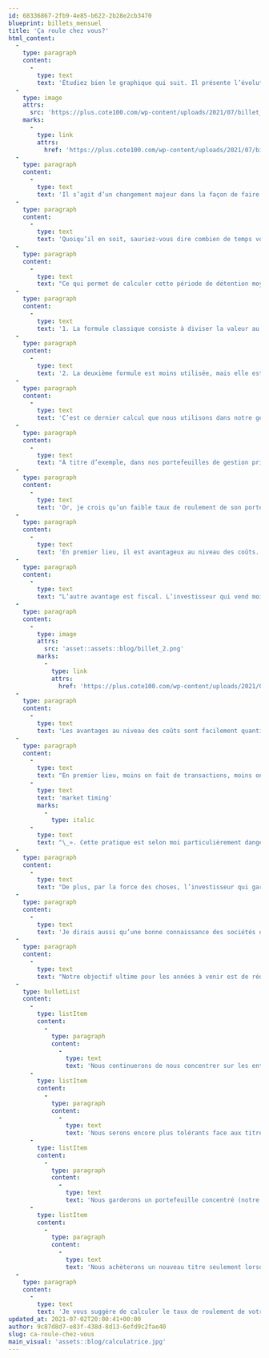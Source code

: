 ```yaml
---
id: 68336867-2fb9-4e85-b622-2b28e2cb3470
blueprint: billets_mensuel
title: 'Ça roule chez vous?'
html_content:
  -
    type: paragraph
    content:
      -
        type: text
        text: 'Étudiez bien le graphique qui suit. Il présente l’évolution depuis 1930 de la période moyenne de détention d’un titre par les investisseurs américains. Dans les années 1940 et 1950, la période de détention moyenne était entre cinq et sept ans. En 2020, elle est de moins d’un an.'
  -
    type: image
    attrs:
      src: 'https://plus.cote100.com/wp-content/uploads/2021/07/billet_1.png'
    marks:
      -
        type: link
        attrs:
          href: 'https://plus.cote100.com/wp-content/uploads/2021/07/billet_1.png'
  -
    type: paragraph
    content:
      -
        type: text
        text: 'Il s’agit d’un changement majeur dans la façon de faire des investisseurs – je dirais qu’il s’agit plutôt d’une détérioration majeure. Serait-ce lié aux développements technologiques, à la capacité que l’on a de négocier des titres instantanément sur notre téléphone intelligent ou à l’accès immédiat à l’information que nous confère l’Internet? Ou les investisseurs conservaient-ils leurs titres plus longtemps dans les années 1950 parce qu’ils avaient accès à peu d’information?'
  -
    type: paragraph
    content:
      -
        type: text
        text: 'Quoiqu’il en soit, sauriez-vous dire combien de temps vous conservez vos propres titres en moyenne?'
  -
    type: paragraph
    content:
      -
        type: text
        text: "Ce qui permet de calculer cette période de détention moyenne est ce qu’on appelle le «\_taux de roulement\_» d’un portefeuille. Il y a deux façons de calculer ce taux :"
  -
    type: paragraph
    content:
      -
        type: text
        text: '1. La formule classique consiste à diviser la valeur au marché la plus basse entre les titres achetés ou vendus au cours d’une période par la valeur totale au marché d’un portefeuille.'
  -
    type: paragraph
    content:
      -
        type: text
        text: '2. La deuxième formule est moins utilisée, mais elle est plus facile à calculer. Elle cumule le nombre de nouvelles positions acquises et le nombre de positions vendues dans un portefeuille au cours d’une année, le tout divisé par le nombre de titres du portefeuille à la fin de la période étudiée.'
  -
    type: paragraph
    content:
      -
        type: text
        text: 'C’est ce dernier calcul que nous utilisons dans notre gestion de portefeuille pour arriver à un calcul du taux de roulement de nos portefeuilles sous gestion. La seule mise en garde est que cette formule pourrait donner un résultat fort différent de la première formule dans le cas où un portefeuille renfermerait des positions différentes (c’est-à-dire un portefeuille qui n’est pas équipondéré).'
  -
    type: paragraph
    content:
      -
        type: text
        text: "À titre d’exemple, dans nos portefeuilles de gestion privée, nous avons vendu deux titres et en avons acquis un nouveau depuis le début de 2021, pour un total de 3 sur un nombre total de 28 titres en portefeuille présentement. Ainsi, le taux de roulement du portefeuille pour la période serait de 11,0\_% (3 / 28). Au cours des sept dernières années, les taux de roulement de ce même portefeuille ont varié entre un bas de 7\_% en 2019 et un haut de 26\_% en 2016. Plus important, pour la période comprise entre 2015 et aujourd’hui, le taux de roulement moyen a été de 15,4\_%. C’est donc dire que nous avons détenu nos titres pendant une période moyenne de 6,5 ans (1 / 15,4\_%). Vous conviendrez que cette statistique confirme que nous sommes des investisseurs à long terme."
  -
    type: paragraph
    content:
      -
        type: text
        text: 'Or, je crois qu’un faible taux de roulement de son portefeuille est avantageux à long terme pour l’investisseur, et ce, à plusieurs niveaux.'
  -
    type: paragraph
    content:
      -
        type: text
        text: 'En premier lieu, il est avantageux au niveau des coûts. L’investisseur qui achète et vend à répétition paye généralement des frais à chaque transaction. Par ailleurs, il est à mon avis faux de croire que les services de courtage en ligne offrant des frais de transactions minimes, voire nuls, éliminent ces coûts – ces derniers se reprennent en réduisant d’autres avantages pour l’investisseur, dont des taux d’intérêts nuls, ou en percevant des frais élevés de conversion de change.'
  -
    type: paragraph
    content:
      -
        type: text
        text: "L’autre avantage est fiscal. L’investisseur qui vend moins reporte le paiement d’impôts dans le futur, contrairement à celui qui vend rapidement. Prenons deux portefeuilles hypothétiques d’une valeur initiale de 100\_000\_$, un portefeuille A dont le taux de roulement serait de 0\_% et un portefeuille B dont le taux de roulement serait de 100\_%. On présume que chaque portefeuille obtient un rendement annuel composé de 10\_% avant impôts pendant 20 ans, après quoi le portefeuille est liquidé et les impôts sont payés sur le gain réalisé, et en supposant que les gains réalisés sont imposés à un taux de 25\_%. Voici la valeur de chaque portefeuille et son rendement annuel composé après impôts après 20 ans\_:"
  -
    type: paragraph
    content:
      -
        type: image
        attrs:
          src: 'asset::assets::blog/billet_2.png'
        marks:
          -
            type: link
            attrs:
              href: 'https://plus.cote100.com/wp-content/uploads/2021/07/billet_2.png'
  -
    type: paragraph
    content:
      -
        type: text
        text: 'Les avantages au niveau des coûts sont facilement quantifiables et objectifs; les avantages qui suivent sont plus subjectifs et plus difficiles à calculer. Je crois néanmoins qu’ils sont peut-être encore plus importants à long terme car, à mon avis, la quête d’un faible taux de roulement améliore sensiblement notre manière d’investir.'
  -
    type: paragraph
    content:
      -
        type: text
        text: "En premier lieu, moins on fait de transactions, moins on court la chance de commettre de coûteuses erreurs. Par exemple, l’investisseur qui effectue beaucoup de transactions sera probablement tenté d’entrer et sortir du marché boursier, de faire ce qu’on appelle du «\_"
      -
        type: text
        text: 'market timing'
        marks:
          -
            type: italic
      -
        type: text
        text: "\_». Cette pratique est selon moi particulièrement dangereuse quand on sait que les rendements boursiers se réalisent souvent sur de courtes périodes. Il pourrait aussi être tenté par des titres hautement spéculatifs."
  -
    type: paragraph
    content:
      -
        type: text
        text: "De plus, par la force des choses, l’investisseur qui garde ses titres longtemps connaîtra beaucoup mieux ses entreprises. Il pourra ainsi se concentrer sur les entreprises de meilleure qualité qui seront davantage aptes à lui procurer des rendements élevés pendant de nombreuses années. C’est ce que je constate lorsque j’examine les titres du portefeuille de la Lettre financière COTE 100. Quelques titres de sociétés de grande qualité, tels que Couche-Tard, CGI, Copart, Enghouse et Visa, nous ont procuré des rendements fort attrayants pendant de nombreuses années. Si nous avions vendu ces titres après avoir réalisé un rendement de «\_seulement\_» 20\_% ou 50\_%, non seulement aurions-nous perdu beaucoup de rendements, mais il est loin d’être certain que nous aurions réussi à les remplacer par des titres aussi performants."
  -
    type: paragraph
    content:
      -
        type: text
        text: 'Je dirais aussi qu’une bonne connaissance des sociétés que nous détenons depuis longtemps aide grandement à rester calmes et rationnels lors des inévitables marchés baissiers. Je crois que c’est une des raisons pour lesquelles nous n’avons rien vendu en mars 2020, mais aussi pourquoi nous avons alors pris la décision de majorer nos investissements dans plusieurs des titres que nous possédions déjà.'
  -
    type: paragraph
    content:
      -
        type: text
        text: "Notre objectif ultime pour les années à venir est de réduire le taux de roulement de nos portefeuilles à 10\_% ou, en d’autres termes, de faire grimper la période de détention moyenne de nos titres à 10 ans. Pour ce faire, nous mettrons l’accent sur les facteurs suivants\_:"
  -
    type: bulletList
    content:
      -
        type: listItem
        content:
          -
            type: paragraph
            content:
              -
                type: text
                text: 'Nous continuerons de nous concentrer sur les entreprises de grande qualité susceptibles de nous procurer des rendements attrayants pendant de nombreuses années;'
      -
        type: listItem
        content:
          -
            type: paragraph
            content:
              -
                type: text
                text: 'Nous serons encore plus tolérants face aux titres qui se vendent à des ratios élevés;'
      -
        type: listItem
        content:
          -
            type: paragraph
            content:
              -
                type: text
                text: 'Nous garderons un portefeuille concentré (notre objectif est de 25 à 30 titres en portefeuille);'
      -
        type: listItem
        content:
          -
            type: paragraph
            content:
              -
                type: text
                text: 'Nous achèterons un nouveau titre seulement lorsque nous serons convaincus qu’il est sensiblement plus attrayant que le titre que nous considérons le moins attrayant de notre portefeuille. (Avec une mise en garde : il peut être dangereux d’acheter un nouveau titre que l’on connaît moins bien pour remplacer celui qu’on connaît intimement.)'
  -
    type: paragraph
    content:
      -
        type: text
        text: 'Je vous suggère de calculer le taux de roulement de votre portefeuille et de voir s’il y aurait lieu de le réduire au cours des années à venir.'
updated_at: 2021-07-02T20:00:41+00:00
author: 9c87d8d7-e83f-438d-8d13-6efd9c2fae40
slug: ca-roule-chez-vous
main_visual: 'assets::blog/calculatrice.jpg'
---
```

